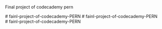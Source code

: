 Final project of codecademy pern

#   f a i n l - p r o j e c t - o f - c o d e c a d e m y - P E R N  
 #   f a i n l - p r o j e c t - o f - c o d e c a d e m y - P E R N  
 #   f a i n l - p r o j e c t - o f - c o d e c a d e m y - P E R N  
 